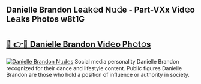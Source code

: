 ## Danielle Brandon Le𝚊k𝚎d N𝚞𝚍e - Part-VXx Vid𝚎o Le𝚊ks Photos w8t1G

# <h2><a href="http://fbftwc.evod.top/?m=Danielle+Brandon">🔗 👉🔴 Danielle Brandon Vid𝚎o Ph𝚘t𝚘s</a></h2>

[![Danielle Brandon N𝚞d𝚎s](https://i.imgur.com/8V9OHl7.gif)](http://fbftwc.evod.top/?m=Danielle+Brandon)
Social media personality Danielle Brandon recognized for their dance and lifestyle content. Public figures Danielle Brandon are those who hold a position of influence or authority in society. 
